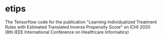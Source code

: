 # etips
The Tensorflow code for the publication "Learning Individualized Treatment Rules with Estimated Translated Inverse Propensity Score" on ICHI 2020 (8th IEEE International Conference on Healthcare Informatics)
